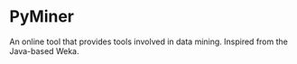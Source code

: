 PyMiner
=======

An online tool that provides tools involved in data mining. Inspired from the Java-based Weka. 
